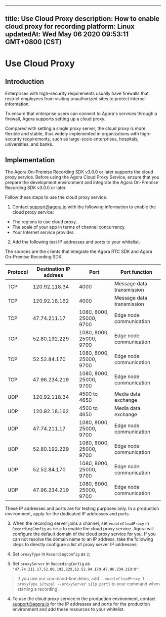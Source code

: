 
---
title: Use Cloud Proxy
description: How to enable cloud proxy for recording
platform: Linux
updatedAt: Wed May 06 2020 09:53:11 GMT+0800 (CST)
---
# Use Cloud Proxy
## Introduction

Enterprises with high-security requirements usually have firewalls that restrict employees from visiting unauthorized sites to protect internal information.

To ensure that enterprise users can connect to Agora's services through a firewall, Agora supports setting up a cloud proxy. 

Compared with setting a single proxy server, the cloud proxy is more flexible and stable, thus widely implemented in organizations with high-security requirements, such as large-scale enterprises, hospitals, universities, and banks.

## Implementation

<div class="note alert">The Agora On-Premise Recording SDK v3.0.0 or later supports the cloud proxy service. Before using the Agora Cloud Proxy Service, ensure that you prepare the development environment and integrate the Agora On-Premise Recording SDK v3.0.0 or later.</div>

Follow these steps to use the cloud proxy service.

1. Contact support@agora.io with the following information to enable the cloud proxy service:

  - The regions to use cloud proxy.
  - The scale of your app in terms of channel concurrency.
  - Your Internet service provider.

2. Add the following test IP addresses and ports to your whitelist.

  The sources are the clients that integrate the Agora RTC SDK and Agora On-Premise Recording SDK.

 | Protocol | Destination IP address  | Port                   | Port function      |
 | ---- | ------------- | ---------------------- | ---------------------- |
 | TCP  | 120.92.118.34 | 4000                   | Message data transmission |
 | TCP  | 120.92.18.162 | 4000                   | Message data transmission |
 | TCP  | 47.74.211.17  | 1080, 8000, 25000, 9700 | Edge node communication |
 | TCP  | 52.80.192.229 | 1080, 8000, 25000, 9700 | Edge node communication |
 | TCP  | 52.52.84.170  | 1080, 8000, 25000, 9700 | Edge node communication |
 | TCP  | 47.96.234.219 | 1080, 8000, 25000, 9700 | Edge node communication |
 | UDP  | 120.92.118.34 | 4500 to 4650            | Media data exchange |
 | UDP  | 120.92.18.162 | 4500 to 4650            | Media data exchange |
 | UDP  | 47.74.211.17  | 1080, 8000, 25000, 9700 | Edge node communication |
 | UDP  | 52.80.192.229 | 1080, 8000, 25000, 9700 | Edge node communication |
 | UDP  | 52.52.84.170  | 1080, 8000, 25000, 9700 | Edge node communication |
 | UDP  | 47.96.234.219 | 1080, 8000, 25000, 9700 | Edge node communication |

 <div class="alert note">These IP addresses and ports are for testing purposes only. In a production environment, apply for the dedicated IP addresses and ports.</div>

3. When the recording server joins a channel, set `enableCloudProxy` in `RecordingConfig` as `true` to enable the cloud proxy service. Agora will configure the default domain of the cloud proxy service for you. If you can not resolve the domain name to an IP address, take the following steps to directly configure a list of proxy server IP addresses:

  1. Set `proxyType` in `RecordingConfig` as `2`;
  
  2. Set `proxyServer` in `RecordingConfig` as  `"47.74.211.17,52.80.192.229,52.52.84.170,47.96.234.219:0"`.
 
  > If you use our command-line demo, add `--enableCloudProxy 1 --proxyType ${type} --proxyServer ${ip,port}` to your command when starting a recording.

4. To use the cloud proxy service in the production environment, contact support@agora.io for the IP addresses and ports for the production environment and add these resources to your whitelist.



